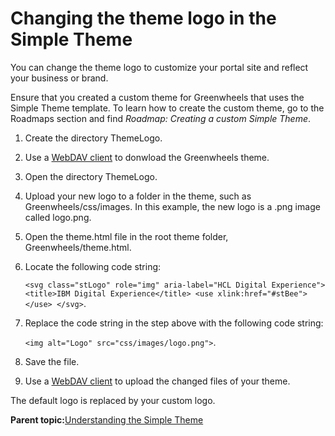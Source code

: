 # Changing the theme logo in the Simple Theme 

You can change the theme logo to customize your portal site and reflect your business or brand.

Ensure that you created a custom theme for Greenwheels that uses the Simple Theme template. To learn how to create the custom theme, go to the Roadmaps section and find *Roadmap: Creating a custom Simple Theme*.

1.  Create the directory ThemeLogo.

2.  Use a [WebDAV client](../admin-system/webdav.md) to donwload the Greenwheels theme.

3.  Open the directory ThemeLogo.

4.  Upload your new logo to a folder in the theme, such as Greenwheels/css/images. In this example, the new logo is a .png image called logo.png.

5.  Open the theme.html file in the root theme folder, Greenwheels/theme.html.

6.  Locate the following code string:

    `<svg class="stLogo" role="img" aria-label="HCL Digital Experience"> <title>IBM Digital Experience</title> <use xlink:href="#stBee"></use> </svg>`.

7.  Replace the code string in the step above with the following code string:

    `<img alt="Logo" src="css/images/logo.png">`.

8.  Save the file.

9.  Use a [WebDAV client](../admin-system/webdav.md) to upload the changed files of your theme.


The default logo is replaced by your custom logo.

**Parent topic:**[Understanding the Simple Theme ](../dev-theme/themeopt_themedev_simpletheme.md)


